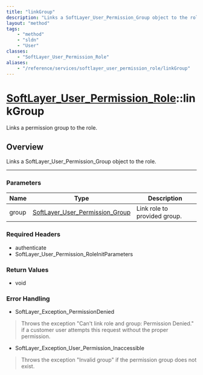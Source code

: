 ```yaml
---
title: "linkGroup"
description: "Links a SoftLayer_User_Permission_Group object to the role."
layout: "method"
tags:
    - "method"
    - "sldn"
    - "User"
classes:
    - "SoftLayer_User_Permission_Role"
aliases:
    - "/reference/services/softlayer_user_permission_role/linkGroup"
---
```

# [SoftLayer_User_Permission_Role](/reference/services/SoftLayer_User_Permission_Role)::linkGroup


Links a permission group to the role.


## Overview 
Links a SoftLayer_User_Permission_Group object to the role. 

-----

### Parameters 
|Name | Type | Description |
| --- | --- | --- |
|group| <a href='/reference/datatypes/SoftLayer_User_Permission_Group'>SoftLayer_User_Permission_Group </a>| Link role to provided group.|


### Required Headers
* authenticate
* SoftLayer_User_Permission_RoleInitParameters


### Return Values
* void



### Error Handling

* SoftLayer_Exception_PermissionDenied 

> Throws the exception "Can't link role and group: Permission Denied." if a customer user attempts this request without the proper permission. 

* SoftLayer_Exception_User_Permission_Inaccessible 

> Throws the exception "Invalid group" if the permission group does not exist. 



